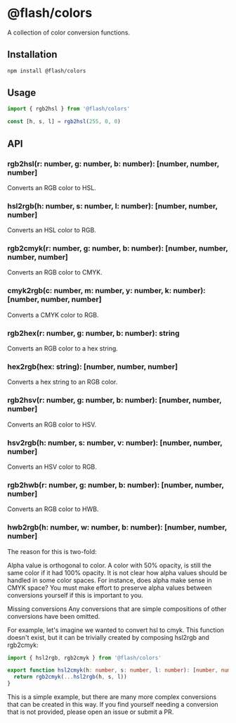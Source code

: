 # @flash/colors

A collection of color conversion functions.

## Installation

```sh
npm install @flash/colors
```

## Usage

```ts
import { rgb2hsl } from '@flash/colors'

const [h, s, l] = rgb2hsl(255, 0, 0)
```

## API

### rgb2hsl(r: number, g: number, b: number): [number, number, number]

Converts an RGB color to HSL.

### hsl2rgb(h: number, s: number, l: number): [number, number, number]

Converts an HSL color to RGB.


### rgb2cmyk(r: number, g: number, b: number): [number, number, number, number]

Converts an RGB color to CMYK.

### cmyk2rgb(c: number, m: number, y: number, k: number): [number, number, number]

Converts a CMYK color to RGB.

### rgb2hex(r: number, g: number, b: number): string

Converts an RGB color to a hex string.

### hex2rgb(hex: string): [number, number, number]

Converts a hex string to an RGB color.

### rgb2hsv(r: number, g: number, b: number): [number, number, number]

Converts an RGB color to HSV.

### hsv2rgb(h: number, s: number, v: number): [number, number, number]

Converts an HSV color to RGB.

### rgb2hwb(r: number, g: number, b: number): [number, number, number]

Converts an RGB color to HWB.

### hwb2rgb(h: number, w: number, b: number): [number, number, number]

The reason for this is two-fold:

Alpha value is orthogonal to color. A color with 50% opacity, is still the same color if it had 100% opacity.
It is not clear how alpha values should be handled in some color spaces. For instance, does alpha make sense in CMYK space?
You must make effort to preserve alpha values between conversions yourself if this is important to you.

Missing conversions
Any conversions that are simple compositions of other conversions have been omitted.

For example, let's imagine we wanted to convert hsl to cmyk. This function doesn't exist, but it can be trivially created by composing hsl2rgb and rgb2cmyk:

```ts
import { hsl2rgb, rgb2cmyk } from '@flash/colors'

export function hsl2cmyk(h: number, s: number, l: number): [number, number, number, number] {
  return rgb2cmyk(...hsl2rgb(h, s, l))
}
```

This is a simple example, but there are many more complex conversions that can be created in this way. If you find yourself needing a conversion that is not provided, please open an issue or submit a PR.